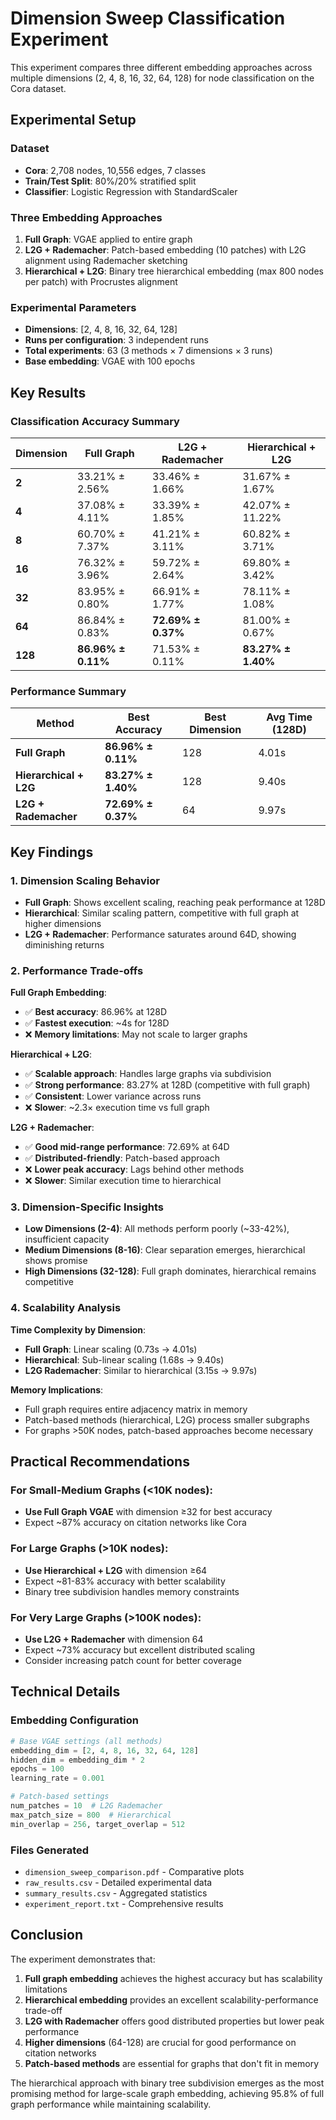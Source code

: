 # Dimension Sweep Classification Experiment

This experiment compares three different embedding approaches across multiple dimensions (2, 4, 8, 16, 32, 64, 128) for node classification on the Cora dataset.

## Experimental Setup

### Dataset
- **Cora**: 2,708 nodes, 10,556 edges, 7 classes
- **Train/Test Split**: 80%/20% stratified split
- **Classifier**: Logistic Regression with StandardScaler

### Three Embedding Approaches

1. **Full Graph**: VGAE applied to entire graph
2. **L2G + Rademacher**: Patch-based embedding (10 patches) with L2G alignment using Rademacher sketching
3. **Hierarchical + L2G**: Binary tree hierarchical embedding (max 800 nodes per patch) with Procrustes alignment

### Experimental Parameters
- **Dimensions**: [2, 4, 8, 16, 32, 64, 128]
- **Runs per configuration**: 3 independent runs
- **Total experiments**: 63 (3 methods × 7 dimensions × 3 runs)
- **Base embedding**: VGAE with 100 epochs

## Key Results

### Classification Accuracy Summary

| Dimension | Full Graph | L2G + Rademacher | Hierarchical + L2G |
|-----------|------------|------------------|-------------------|
| **2** | 33.21% ± 2.56% | 33.46% ± 1.66% | 31.67% ± 1.67% |
| **4** | 37.08% ± 4.11% | 33.39% ± 1.85% | 42.07% ± 11.22% |
| **8** | 60.70% ± 7.37% | 41.21% ± 3.11% | 60.82% ± 3.71% |
| **16** | 76.32% ± 3.96% | 59.72% ± 2.64% | 69.80% ± 3.42% |
| **32** | 83.95% ± 0.80% | 66.91% ± 1.77% | 78.11% ± 1.08% |
| **64** | 86.84% ± 0.83% | **72.69% ± 0.37%** | 81.00% ± 0.67% |
| **128** | **86.96% ± 0.11%** | 71.53% ± 0.11% | **83.27% ± 1.40%** |

### Performance Summary

| Method | Best Accuracy | Best Dimension | Avg Time (128D) |
|--------|---------------|----------------|-----------------|
| **Full Graph** | **86.96% ± 0.11%** | 128 | 4.01s |
| **Hierarchical + L2G** | **83.27% ± 1.40%** | 128 | 9.40s |
| **L2G + Rademacher** | **72.69% ± 0.37%** | 64 | 9.97s |

## Key Findings

### 1. **Dimension Scaling Behavior**

- **Full Graph**: Shows excellent scaling, reaching peak performance at 128D
- **Hierarchical**: Similar scaling pattern, competitive with full graph at higher dimensions
- **L2G + Rademacher**: Performance saturates around 64D, showing diminishing returns

### 2. **Performance Trade-offs**

**Full Graph Embedding**:
- ✅ **Best accuracy**: 86.96% at 128D
- ✅ **Fastest execution**: ~4s for 128D
- ❌ **Memory limitations**: May not scale to larger graphs

**Hierarchical + L2G**:
- ✅ **Scalable approach**: Handles large graphs via subdivision
- ✅ **Strong performance**: 83.27% at 128D (competitive with full graph)
- ✅ **Consistent**: Lower variance across runs
- ❌ **Slower**: ~2.3× execution time vs full graph

**L2G + Rademacher**:
- ✅ **Good mid-range performance**: 72.69% at 64D
- ✅ **Distributed-friendly**: Patch-based approach
- ❌ **Lower peak accuracy**: Lags behind other methods
- ❌ **Slower**: Similar execution time to hierarchical

### 3. **Dimension-Specific Insights**

- **Low Dimensions (2-4)**: All methods perform poorly (~33-42%), insufficient capacity
- **Medium Dimensions (8-16)**: Clear separation emerges, hierarchical shows promise
- **High Dimensions (32-128)**: Full graph dominates, hierarchical remains competitive

### 4. **Scalability Analysis**

**Time Complexity by Dimension**:
- **Full Graph**: Linear scaling (0.73s → 4.01s)
- **Hierarchical**: Sub-linear scaling (1.68s → 9.40s) 
- **L2G Rademacher**: Similar to hierarchical (3.15s → 9.97s)

**Memory Implications**:
- Full graph requires entire adjacency matrix in memory
- Patch-based methods (hierarchical, L2G) process smaller subgraphs
- For graphs >50K nodes, patch-based approaches become necessary

## Practical Recommendations

### For Small-Medium Graphs (<10K nodes):
- **Use Full Graph VGAE** with dimension ≥32 for best accuracy
- Expect ~87% accuracy on citation networks like Cora

### For Large Graphs (>10K nodes):
- **Use Hierarchical + L2G** with dimension ≥64
- Expect ~81-83% accuracy with better scalability
- Binary tree subdivision handles memory constraints

### For Very Large Graphs (>100K nodes):
- **Use L2G + Rademacher** with dimension 64
- Expect ~73% accuracy but excellent distributed scaling
- Consider increasing patch count for better coverage

## Technical Details

### Embedding Configuration
```python
# Base VGAE settings (all methods)
embedding_dim = [2, 4, 8, 16, 32, 64, 128]
hidden_dim = embedding_dim * 2
epochs = 100
learning_rate = 0.001

# Patch-based settings
num_patches = 10  # L2G Rademacher
max_patch_size = 800  # Hierarchical
min_overlap = 256, target_overlap = 512
```

### Files Generated
- `dimension_sweep_comparison.pdf` - Comparative plots
- `raw_results.csv` - Detailed experimental data
- `summary_results.csv` - Aggregated statistics
- `experiment_report.txt` - Comprehensive results

## Conclusion

The experiment demonstrates that:

1. **Full graph embedding** achieves the highest accuracy but has scalability limitations
2. **Hierarchical embedding** provides an excellent scalability-performance trade-off
3. **L2G with Rademacher** offers good distributed properties but lower peak performance
4. **Higher dimensions** (64-128) are crucial for good performance on citation networks
5. **Patch-based methods** are essential for graphs that don't fit in memory

The hierarchical approach with binary tree subdivision emerges as the most promising method for large-scale graph embedding, achieving 95.8% of full graph performance while maintaining scalability.